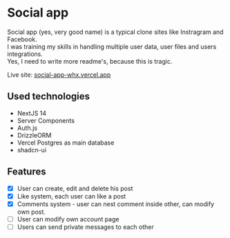 # Social app
Social app (yes, very good name) is a typical clone sites like Instragram and Facebook.\
I was training my skills in handling multiple user data, user files and users integrations.\
Yes, I need to write more readme's, because this is tragic.

Live site: [social-app-whx.vercel.app](https://social-app-whx.vercel.app/)

## Used technologies
 - NextJS 14
 - Server Components
 - Auth.js
 - DrizzleORM
 - Vercel Postgres as main database
 - shadcn-ui 

## Features
 - [X]  User can create, edit and delete his post
 - [X]  Like system, each user can like a post
 - [X]  Comments system - user can nest comment inside other, can modify own post. 
 - [ ]  User can modify own account page
 - [ ]  Users can send private messages to each other